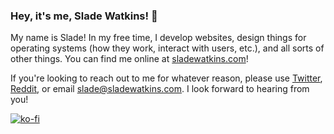 ### Hey, it's me, Slade Watkins! 👀 

<!--
**sladewatkins/sladewatkins** is a ✨ _special_ ✨ repository because its `README.md` (this file) appears on your GitHub profile.

Here are some ideas to get you started:

- 🔭 I’m currently working on ...
- 🌱 I’m currently learning ...
- 👯 I’m looking to collaborate on ...
- 🤔 I’m looking for help with ...
- 💬 Ask me about ...
- 📫 How to reach me: ...
- 😄 Pronouns: ...
- ⚡ Fun fact: ...
-->

My name is Slade! In my free time, I develop websites, design things for operating systems (how they work, interact with users, etc.), and all sorts of other things. You can find me online at [sladewatkins.com](https://www.sladewatkins.com/?page=index.html&from=github-profile-is-true)!

If you're looking to reach out to me for whatever reason, please use [Twitter](https://twitter.com/sladewatkins), [Reddit](https://www.reddit.com/u/sladeiam), or email [slade@sladewatkins.com](mailto:slade@sladewatkins.com). I look forward to hearing from you!

[![ko-fi](https://ko-fi.com/img/githubbutton_sm.svg)](https://ko-fi.com/O4O34KS9A)
